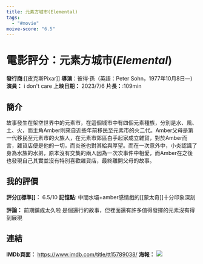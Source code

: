 ```yaml
---
title: 元素方城市(Elemental)
tags:
  - "#movie"
moive-score: "6.5"
---
```


# 電影評分：**元素方城市**(_Elemental_)
**發行商**:[[皮克斯Pixar]]
**導演**：彼得·孫（英語：Peter Sohn，1977年10月8日—)
**演員：** i don't care
**上映日期：** 2023/7/6 
**片長：**:109min

## 簡介
故事發生在架空世界中的元素市，在這個城市中有四個元素種族，分別是水、風、土、火，而主角Amber則來自近些年前移民至元素市的火二代。Amber父母是第一代移民至元素市的火族人，在元素市郊區白手起家成立雜貨，對於Amber而言，雜貨店便是他的一切，而炎爸也對其給與厚望。而在一次意外中，小炎認識了身為水族的水弟，原本沒有交集的兩人因為一次次事件中相愛，而Amber在之後也發現自己其實並沒有特別喜歡雜貨店，最終離開父母的故事。
## 我的評價
**評分[[標準]]：** 6.5/10
**記憶點**: 中間水壩+amber感情戲的[[蒙太奇]]十分印象深刻

**評論：**
	前期鋪成太久啦
	是個還行的故事，但裡面還有許多值得發揮的元素沒有得到展現
	
## 連結
**IMDb頁面：** https://www.imdb.com/title/tt15789038/ 
**海報：**
![](https://th.bing.com/th/id/OIP.HmWj_7NxqVUQPOl0sCF6hQAAAA?pid=ImgDet&rs=1)

